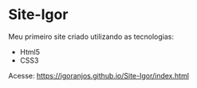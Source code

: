# Site-Igor

Meu primeiro site criado utilizando as tecnologias:

- Html5
- CSS3

Acesse: https://igoranjos.github.io/Site-Igor/index.html